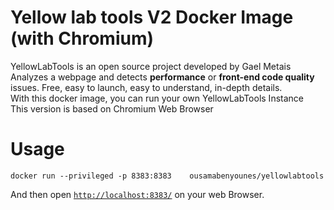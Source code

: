 # Yellow lab tools V2 Docker Image (with Chromium)
YellowLabTools is an open source project developed by Gael Metais  
Analyzes a webpage and detects **performance** or **front-end code quality** issues. Free, easy to launch, easy to understand, in-depth details.  
With this docker image, you can run your own YellowLabTools Instance  
This version is based on Chromium Web Browser  


# Usage
```
docker run --privileged -p 8383:8383    ousamabenyounes/yellowlabtools 
```

And then open [`http://localhost:8383/`](http://localhost:8383/) on your web Browser.  

